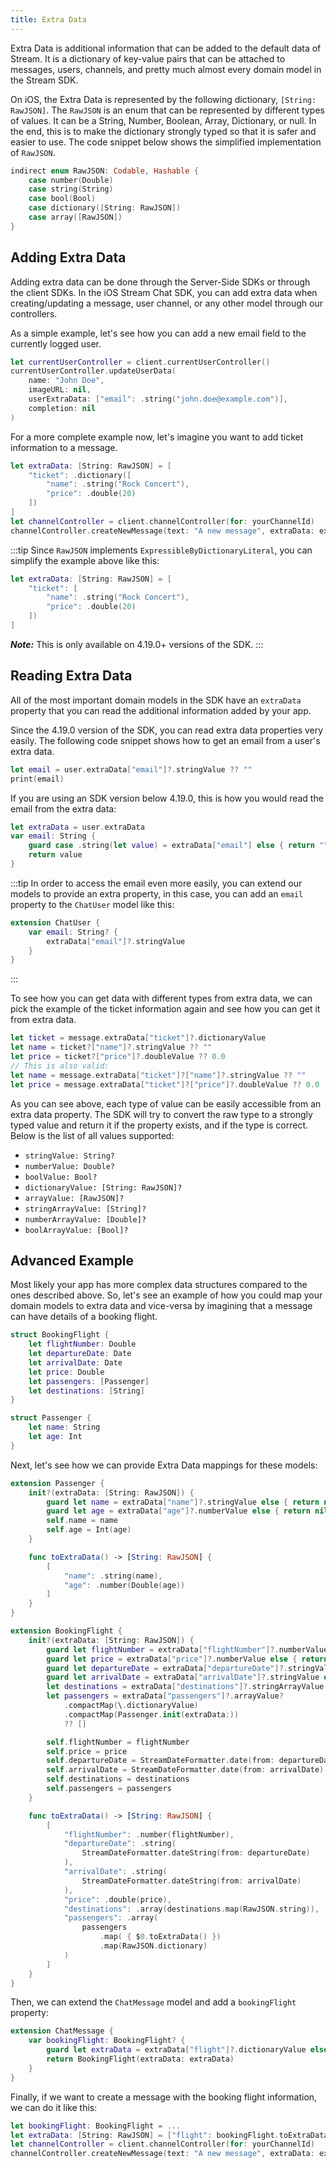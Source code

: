 ```yaml
---
title: Extra Data
---
```


Extra Data is additional information that can be added to the default data of Stream. It is a dictionary of key-value pairs that can be attached to messages, users, channels, and pretty much almost every domain model in the Stream SDK.

On iOS, the Extra Data is represented by the following dictionary, `[String: RawJSON]`. The `RawJSON` is an enum that can be represented by different types of values. It can be a String, Number, Boolean, Array, Dictionary, or null. In the end, this is to make the dictionary strongly typed so that it is safer and easier to use. The code snippet below shows the simplified implementation of `RawJSON`.

```swift
indirect enum RawJSON: Codable, Hashable {
    case number(Double)
    case string(String)
    case bool(Bool)
    case dictionary([String: RawJSON])
    case array([RawJSON])
}
```

## Adding Extra Data

Adding extra data can be done through the Server-Side SDKs or through the client SDKs. In the iOS Stream Chat SDK, you can add extra data when creating/updating a message, user channel, or any other model through our controllers.

As a simple example, let's see how you can add a new email field to the currently logged user.

```swift
let currentUserController = client.currentUserController()
currentUserController.updateUserData(
    name: "John Doe",
    imageURL: nil,
    userExtraData: ["email": .string("john.doe@example.com")],
    completion: nil
)
```

For a more complete example now, let's imagine you want to add ticket information to a message.

```swift
let extraData: [String: RawJSON] = [
    "ticket": .dictionary([
        "name": .string("Rock Concert"),
        "price": .double(20)
    ])
]
let channelController = client.channelController(for: yourChannelId)
channelController.createNewMessage(text: "A new message", extraData: extraData)
```

:::tip
Since `RawJSON` implements `ExpressibleByDictionaryLiteral`, you can simplify the example above like this:
```swift
let extraData: [String: RawJSON] = [
    "ticket": [
        "name": .string("Rock Concert"),
        "price": .double(20)
    ])
]
```
***Note:*** This is only available on 4.19.0+ versions of the SDK.
:::

## Reading Extra Data

All of the most important domain models in the SDK have an `extraData` property that you can read the additional information added by your app.

Since the 4.19.0 version of the SDK, you can read extra data properties very easily. The following code snippet shows how to get an email from a user's extra data.

```swift
let email = user.extraData["email"]?.stringValue ?? ""
print(email)
```

If you are using an SDK version below 4.19.0, this is how you would read the email from the extra data:
```swift
let extraData = user.extraData
var email: String {
    guard case .string(let value) = extraData["email"] else { return "" }
    return value
}
```

:::tip
In order to access the email even more easily, you can extend our models to provide an extra property, in this case, you can add an `email` property to the `ChatUser` model like this:
```swift
extension ChatUser {
    var email: String? {
        extraData["email"]?.stringValue
    }
}
```
:::

To see how you can get data with different types from extra data, we can pick the example of the ticket information again and see how you can get it from extra data.

```swift
let ticket = message.extraData["ticket"]?.dictionaryValue
let name = ticket?["name"]?.stringValue ?? ""
let price = ticket?["price"]?.doubleValue ?? 0.0
// This is also valid:
let name = message.extraData["ticket"]?["name"]?.stringValue ?? ""
let price = message.extraData["ticket"]?["price"]?.doubleValue ?? 0.0
```

As you can see above, each type of value can be easily accessible from an extra data property. The SDK will try to convert the raw type to a strongly typed value and return it if the property exists, and if the type is correct. Below is the list of all values supported:

- `stringValue: String?`
- `numberValue: Double?`
- `boolValue: Bool?`
- `dictionaryValue: [String: RawJSON]?`
- `arrayValue: [RawJSON]?`
- `stringArrayValue: [String]?`
- `numberArrayValue: [Double]?`
- `boolArrayValue: [Bool]?`

## Advanced Example

Most likely your app has more complex data structures compared to the ones described above. So, let's see an example of how you could map your domain models to extra data and vice-versa by imagining that a message can have details of a booking flight.

```swift
struct BookingFlight {
    let flightNumber: Double
    let departureDate: Date
    let arrivalDate: Date
    let price: Double
    let passengers: [Passenger]
    let destinations: [String]
}

struct Passenger {
    let name: String
    let age: Int
}
```

Next, let's see how we can provide Extra Data mappings for these models:

```swift
extension Passenger {
    init?(extraData: [String: RawJSON]) {
        guard let name = extraData["name"]?.stringValue else { return nil }
        guard let age = extraData["age"]?.numberValue else { return nil }
        self.name = name
        self.age = Int(age)
    }

    func toExtraData() -> [String: RawJSON] {
        [
            "name": .string(name),
            "age": .number(Double(age))
        ]
    }
}

extension BookingFlight {
    init?(extraData: [String: RawJSON]) {
        guard let flightNumber = extraData["flightNumber"]?.numberValue else { return nil }
        guard let price = extraData["price"]?.numberValue else { return nil }
        guard let departureDate = extraData["departureDate"]?.stringValue else { return nil }
        guard let arrivalDate = extraData["arrivalDate"]?.stringValue else { return nil }
        let destinations = extraData["destinations"]?.stringArrayValue ?? []
        let passengers = extraData["passengers"]?.arrayValue?
            .compactMap(\.dictionaryValue)
            .compactMap(Passenger.init(extraData:))
            ?? []

        self.flightNumber = flightNumber
        self.price = price
        self.departureDate = StreamDateFormatter.date(from: departureDate)
        self.arrivalDate = StreamDateFormatter.date(from: arrivalDate)
        self.destinations = destinations
        self.passengers = passengers
    }

    func toExtraData() -> [String: RawJSON] {
        [
            "flightNumber": .number(flightNumber),
            "departureDate": .string(
                StreamDateFormatter.dateString(from: departureDate)
            ),
            "arrivalDate": .string(
                StreamDateFormatter.dateString(from: arrivalDate)
            ),
            "price": .double(price),
            "destinations": .array(destinations.map(RawJSON.string)),
            "passengers": .array(
                passengers
                    .map( { $0.toExtraData() })
                    .map(RawJSON.dictionary)
            )
        ]
    }
}
```

Then, we can extend the `ChatMessage` model and add a `bookingFlight` property:

```swift
extension ChatMessage {
    var bookingFlight: BookingFlight? {
        guard let extraData = extraData["flight"]?.dictionaryValue else { return nil }
        return BookingFlight(extraData: extraData)
    }
}
```

Finally, if we want to create a message with the booking flight information, we can do it like this:

```swift
let bookingFlight: BookingFlight = ...
let extraData: [String: RawJSON] = ["flight": bookingFlight.toExtraData()]
let channelController = client.channelController(for: yourChannelId)
channelController.createNewMessage(text: "A new message", extraData: extraData)
```